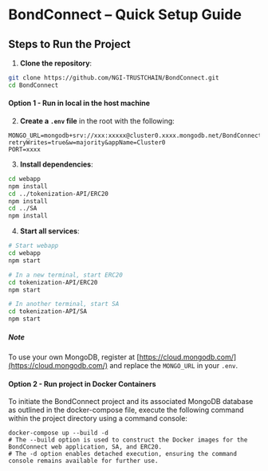 # BondConnect – Quick Setup Guide

## Steps to Run the Project

1. **Clone the repository**:
```bash
git clone https://github.com/NGI-TRUSTCHAIN/BondConnect.git
cd BondConnect
```
#### Option 1 - Run in local in the host machine

2. **Create a `.env` file** in the root with the following:
```
MONGO_URL=mongodb+srv://xxx:xxxxx@cluster0.xxxx.mongodb.net/BondConnect?retryWrites=true&w=majority&appName=Cluster0
PORT=xxxx
```

3. **Install dependencies**:
```bash
cd webapp
npm install
cd ../tokenization-API/ERC20
npm install
cd ../SA
npm install
```

4. **Start all services**:
```bash
# Start webapp
cd webapp
npm start

# In a new terminal, start ERC20
cd tokenization-API/ERC20
npm start

# In another terminal, start SA
cd tokenization-API/SA
npm start
```

##### Note

To use your own MongoDB, register at [https://cloud.mongodb.com/](https://cloud.mongodb.com/) and replace the `MONGO_URL` in your `.env`.

#### Option 2 - Run project in Docker Containers

To initiate the BondConnect project and its associated MongoDB database as outlined in the docker-compose file, execute the following command within the project directory using a command console:

```
docker-compose up --build -d 
# The --build option is used to construct the Docker images for the BondConnect web application, SA, and ERC20.
# The -d option enables detached execution, ensuring the command console remains available for further use.
```

